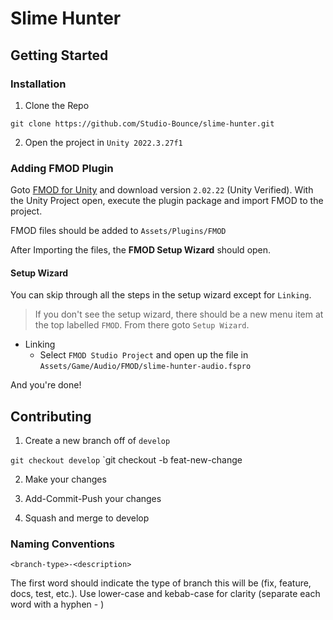 # Slime Hunter

## Getting Started

### Installation

1. Clone the Repo

`git clone https://github.com/Studio-Bounce/slime-hunter.git`

2. Open the project in `Unity 2022.3.27f1`

### Adding FMOD Plugin

Goto [FMOD for Unity](https://www.fmod.com/download#fmodforunity) and download version `2.02.22` (Unity Verified).
With the Unity Project open, execute the plugin package and import FMOD to the project.

FMOD files should be added to `Assets/Plugins/FMOD`

After Importing the files, the **FMOD Setup Wizard** should open.

#### Setup Wizard

You can skip through all the steps in the setup wizard except for `Linking`.
> If you don't see the setup wizard, there should be a new menu item at the top labelled `FMOD`. From there goto `Setup Wizard`.

- Linking
  - Select `FMOD Studio Project` and open up the file in `Assets/Game/Audio/FMOD/slime-hunter-audio.fspro`

And you're done!

## Contributing

1. Create a new branch off of `develop`

`git checkout develop`
`git checkout -b feat-new-change

2. Make your changes

3. Add-Commit-Push your changes

4. Squash and merge to develop

### Naming Conventions

`<branch-type>-<description>`

The first word should indicate the type of branch this will be (fix, feature, docs, test, etc.).  Use lower-case and kebab-case for clarity (separate each word with a hyphen - )
